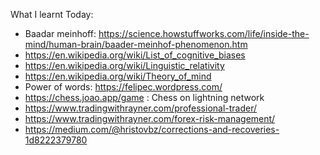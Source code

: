  What I learnt Today:
 - Baadar meinhoff: https://science.howstuffworks.com/life/inside-the-mind/human-brain/baader-meinhof-phenomenon.htm
 - https://en.wikipedia.org/wiki/List_of_cognitive_biases
- https://en.wikipedia.org/wiki/Linguistic_relativity
- https://en.wikipedia.org/wiki/Theory_of_mind
- Power of words: https://felipec.wordpress.com/
- https://chess.joao.app/game : Chess on lightning network
- https://www.tradingwithrayner.com/professional-trader/
- https://www.tradingwithrayner.com/forex-risk-management/
- https://medium.com/@hristovbz/corrections-and-recoveries-1d8222379780
